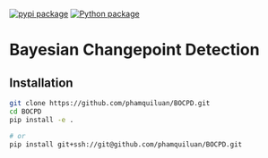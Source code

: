 [![pypi package](https://img.shields.io/pypi/v/bocpd.svg)](https://pypi.org/project/bocpd)
[![Python package](https://github.com/phamquiluan/BOCPD/actions/workflows/python-package.yml/badge.svg)](https://github.com/phamquiluan/BOCPD/actions/workflows/python-package.yml)

Bayesian Changepoint Detection
==============================

## Installation

```bash
git clone https://github.com/phamquiluan/BOCPD.git
cd BOCPD
pip install -e .

# or
pip install git+ssh://git@github.com/phamquiluan/BOCPD.git
```
